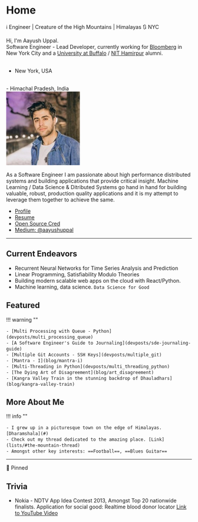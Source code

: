 <!-- markdownlint-disable no-inline-html -->

# Home

:information_source: Engineer | Creature of the High Mountains | Himalayas :arrows_clockwise: NYC

<div class="box1">
Hi, I'm Aayush Uppal.<br>
Software Engineer - Lead Developer, currently working for <a href="https://www.bloomberg.com/company">Bloomberg</a> in New York City
and a <a href="http://www.buffalo.edu">University at Buffalo</a>
/ <a href="http://nith.ac.in">NIT Hamirpur</a> alumni.

<br/>
<br/>

- <i class="fas fa-building"></i> New York, USA
<br/>
- <i class="fas fa-mountain"></i> Himachal Pradesh, India

</div>

<div class="box2">
<div>
<img class="imgc" alt="Aayush Uppal" src="img/aayushuppal-thumbnail.png">
</div>
</div>

As a Software Engineer I am passionate about high performance distributed systems and building applications that provide
critical insight. Machine Learning / Data Science & Ditributed Systems go hand in hand for building valuable, robust,
production quality applications and it is my attempt to leverage them together to achieve the same.

- [Profile](profile)
- [Resume](cv)
- [Open Source Cred](oss-cred)
- [Medium: @aayushuppal](https://medium.com/@aayushuppal)

***

## Current Endeavors

- Recurrent Neural Networks for Time Series Analysis and Prediction
- Linear Programming, Satisfiability Modulo Theories
- Building modern scalable web apps on the cloud with React/Python.
- Machine learning, data science. `Data Science for Good`

## Featured

!!! warning ""

    - [Multi Processing with Queue - Python](devposts/multi_processing_queue)
    - [A Software Engineer's Guide to Journaling](devposts/sde-journaling-guide)
    - [Multiple Git Accounts - SSH Keys](devposts/multiple_git)
    - [Mantra - I](blog/mantra-i)
    - [Multi-Threading in Python](devposts/multi_threading_python)
    - [The Dying Art of Disagreement](blog/art_disagreement)
    - [Kangra Valley Train in the stunning backdrop of Dhauladhars](blog/kangra-valley-train)

## More About Me

!!! info ""

    - I grew up in a picturesque town on the edge of Himalayas. [Dharamshala](#)
    - Check out my thread dedicated to the amazing place. [Link](lists/#the-mountain-thread)
    - Amongst other key interests: ==Football==, ==Blues Guitar==

***

:pushpin: Pinned

<blockquote class="twitter-tweet" data-lang="en">
<a href="https://twitter.com/bketelsen/status/986566694628986886"></a>
</blockquote>

## Trivia

- Nokia - NDTV App Idea Contest 2013, Amongst Top 20 nationwide finalists.
  Application for social good: Realtime blood donor locator
  [Link to YouTube Video](https://youtu.be/ysY-dy3wXXw?t=1m38s)

<br/>
<i class="fab fa-python fa-lg"></i>
<i class="fab fa-github-alt fa-lg"></i>
<i class="fab fa-java fa-lg"></i>
<i class="fab fa-node-js fa-lg"></i>
<i class="fas fa-code fa-lg"></i>

[^1]: Last Updated: `2019-04-21`
